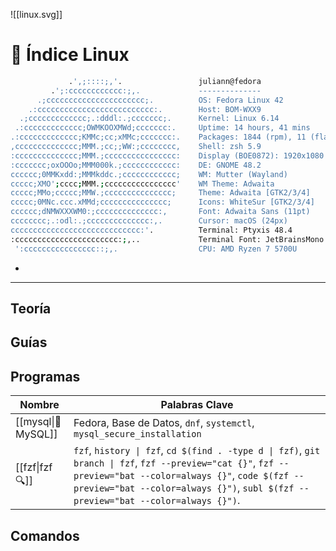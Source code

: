 ![[linux.svg]]
# 🧭 Índice Linux
```bash
             .',;::::;,'.                 juliann@fedora
         .';:cccccccccccc:;,.             --------------
      .;cccccccccccccccccccccc;.          OS: Fedora Linux 42
    .:cccccccccccccccccccccccccc:.        Host: BOM-WXX9
  .;ccccccccccccc;.:dddl:.;ccccccc;.      Kernel: Linux 6.14
 .:ccccccccccccc;OWMKOOXMWd;ccccccc:.     Uptime: 14 hours, 41 mins
.:ccccccccccccc;KMMc;cc;xMMc;ccccccc:.    Packages: 1844 (rpm), 11 (flatpak)
,cccccccccccccc;MMM.;cc;;WW:;cccccccc,    Shell: zsh 5.9
:cccccccccccccc;MMM.;cccccccccccccccc:    Display (BOE0872): 1920x1080 @ 60 Hz
:ccccccc;oxOOOo;MMM000k.;cccccccccccc:    DE: GNOME 48.2
cccccc;0MMKxdd:;MMMkddc.;cccccccccccc;    WM: Mutter (Wayland)
ccccc;XMO';cccc;MMM.;cccccccccccccccc'    WM Theme: Adwaita
ccccc;MMo;ccccc;MMW.;ccccccccccccccc;     Theme: Adwaita [GTK2/3/4]
ccccc;0MNc.ccc.xMMd;ccccccccccccccc;      Icons: WhiteSur [GTK2/3/4]
cccccc;dNMWXXXWM0:;cccccccccccccc:,       Font: Adwaita Sans (11pt)
cccccccc;.:odl:.;cccccccccccccc:,.        Cursor: macOS (24px)
ccccccccccccccccccccccccccccc:'.          Terminal: Ptyxis 48.4
:ccccccccccccccccccccccc:;,..             Terminal Font: JetBrainsMono
 ':cccccccccccccccc::;,.                  CPU: AMD Ryzen 7 5700U
```
- 
---
## Teoría
## Guías
## Programas

| Nombre              | Palabras Clave                                                                                                                                                                                                                                    |
| ------------------- | ------------------------------------------------------------------------------------------------------------------------------------------------------------------------------------------------------------------------------------------------- |
| [[mysql\|🐘 MySQL]] | Fedora, Base de Datos, `dnf`, `systemctl`, `mysql_secure_installation`                                                                                                                                                                            |
| [[fzf\|fzf 🔍]]     | `fzf`, `history \| fzf`, `cd $(find . -type d \| fzf)`, `git branch \| fzf`, `fzf --preview="cat {}"`, `fzf --preview="bat --color=always {}"`, `code $(fzf --preview="bat --color=always {}")`, `subl $(fzf --preview="bat --color=always {}")`. |

## Comandos